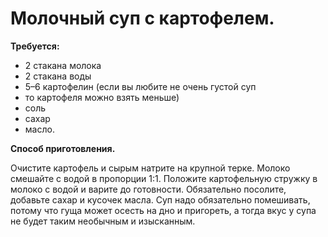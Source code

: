 # Молочный суп с картофелем.

**Требуется:**

- 2 стакана молока
- 2 стакана воды
- 5–6 картофелин (если вы любите не очень густой суп
- то картофеля можно взять меньше)
- соль
- сахар
- масло.

**Способ приготовления.**

Очистите картофель и сырым натрите на крупной терке. Молоко смешайте с водой в пропорции 1:1. Положите картофельную стружку в молоко с водой и варите до готовности. Обязательно посолите, добавьте сахар и кусочек масла. Суп надо обязательно помешивать, потому что гуща может осесть на дно и пригореть, а тогда вкус у супа не будет таким необычным и изысканным.

